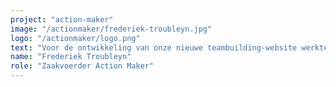 ```yaml
---
project: "action-maker"
image: "/actionmaker/frederiek-troubleyn.jpg"
logo: "/actionmaker/logo.png"
text: "Voor de ontwikkeling van onze nieuwe teambuilding-website werkten we samen met Webmoov en we kunnen met volle overtuiging zeggen dat dit een topkeuze was!"
name: "Frederiek Troubleyn"
role: "Zaakvoerder Action Maker"
---
```

